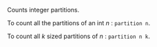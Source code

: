 Counts integer partitions.

To count all the partitions of an int $n$ : `partition n`.

To count all $k$ sized partitions of $n$ : `partition n k`.

